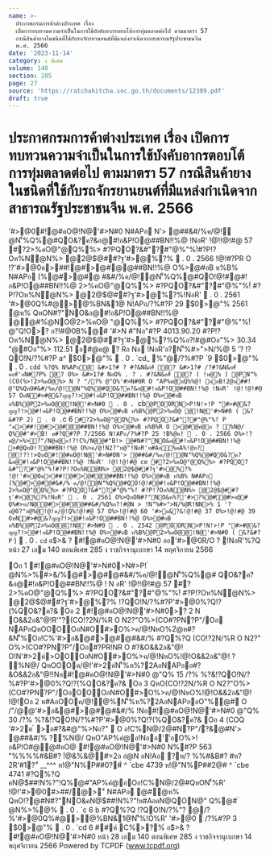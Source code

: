 ```yaml
---
name: >-
  ประกาศกรมการค้าต่างประเทศ เรื่อง 
  เปิดการทบทวนความจำเป็นในการใช้บังคับอากรตอบโต้การทุ่มตลาดต่อไป ตามมาตรา 57
  กรณีสินค้ายางในชนิดที่ใช้กับรถจักรยานยนต์ที่มีแหล่งกำเนิดจากสาธารณรัฐประชาชนจีน
  พ.ศ. 2566
date: '2023-11-14'
category: ง พิเศษ
volume: 140
section: 285
page: 27
source: 'https://ratchakitcha.soc.go.th/documents/12309.pdf'
draft: true
---
```


# ประกาศกรมการค้าต่างประเทศ เรื่อง  เปิดการทบทวนความจำเป็นในการใช้บังคับอากรตอบโต้การทุ่มตลาดต่อไป ตามมาตรา 57 กรณีสินค้ายางในชนิดที่ใช้กับรถจักรยานยนต์ที่มีแหล่งกำเนิดจากสาธารณรัฐประชาชนจีน พ.ศ. 2566

'#>@0#!@#คO@!N@'#>N#0 N#APอ N'> @##&#/%ค/@!ํ@N'็%Q%@#QO&?ค?&อ@#!อ&P!O@##BN!!%@ !NอR' !@!!@!#@ 57 #?2>%คO@"@Q%%> #?PQO?&#"?#"@%"%!์#?P!?Oห%Nํ@N%> @2@$@##?ฐ'#>@%?%  . 0 . 2566 !@!#?PR O !?'#>@0ค>##!@#>@#@@##BN!!%@ O%>@#อB ห%B% N#APอ (%@#>@#@ #&#/%ค/@!ํ@N'็%Q%@#QO!@!#@#!อ&P!O@##BN!!%@ 2>%คO@"@Q%%> #?PQO?&#"?#"@%"%!์ #?P!?Oห%Nํ@N%> @2@$@##?ฐ'#>@%?%!NอR'  . 0 . 2561 '#>@0Q%#@>@%BN&1@ N!APอ/?%#?P 29 $0>@"% 2561 ํ@ห% QหON#?"NO&อ@#!อ&P!O@##BN!!%@ @@#%ํ@NO@2>%คO@ "@Q%%> #?PQO?&#"?#"@%"%!์ @"Q!O>? อ?!#@0B%@# '#>N #"Nอ"#?P 4013.90.20 #?P!?Oห%Nํ@N%> @2@$@##?ฐ'#>@%?%Q%อ?!#@#Oอ"%> 30.34 "@#Oอ"%> 112.51 อ#@ค@ ? Rอ Nอ !NอR'อ?N'็%#>">N/%@ 5 '? !?QO!N/?%#?P a^ $0>@"%  . 0 . `cd_ %"@/?%#?P `9 $0>@"%  . 0 . `cdd %?Q% N%APอ@ &#>1?# ? #?&N&อ#์ ํ@? &#>1?# /?#?&N&อ#์ คอ#์'อN#?P% ํ@? O%> &#>1?# NอO% . ? . #?&N&อ#์ ํ@? ( !ห@% ) @PN'็%(CO(%>!2>%คO@%> N ? "/?% @"Q%'#>N#0R O "AP%คํ@อQ%%@! ออB!2@ห##! @"Q%QหO#&#/%ค/@!ํ@N'็%Q%@#QO&?ค?&อ@#!อ&P!O@##BN!!%@ !NอR' !@!!@!#@ 57 OหN#>#@&?ญญ?!>@#!อ&P!O@##BN!!%@ O%>@#อB ห%B%@P2>%คO@@!N@'#>N#0  . 0 . `cb` @POORN>P!N!>!P "#>#@&?ญญ?!>@#!อ&P!O@##BN!!%@ O%>@#อB ห%B%@P2>%คO@ @!N@'#>N#0 ( &?&#?P 2)  . 0 . `c 6 ` #?2>%คO@"@Q%%> #?PQO?&#"?#"@%"%!์ P "ค>##!@#>@#@@##BN!!%@ O%>@#อB ห%B%R O >@#@คํ@อ ? %N@/ Q%@#'#>B! ค#?Q#?P 7/2566 N!APอ/?%#?P 25 !B%@ค!  . 0 . 2566 O%>!?คํ@/>%>?"/N@คํ@อ!?!C%/N@@#"B!> @#N#?"NO&อ@#!อ&P!O@##BN!!%@ >#ํ@QหO!?@##BN!!%@ O%>ค/@!N2?"ห@"!NอR'ห#Aอื้%คA%!@อ? @!?!!>QหO#!@#คO@!N@'#>N#0N'> @##&#/%ค/@!ํ@N'็%Q%@#QO&?ค?&อ@#!อ&P!O@##BN!!%@ !NอR' !@!!@!#@ ce #?2>%คO@"@Q%%> #?PQO?&#"?#"@%"%!์#?P!?Oห%Nํ@N%> @2@$@##?ฐ'#>@%?% !@!'#>@0ค>##!@#>@#@@##BN!!%@ O%>@#อB ห%B% N#APอ (%@#>@#@#&#/% ค/@!ํ@N'็%Q%@#QO!@!#@#!อ&P!O@##BN!!%@ 2>%คO@"@Q%%> #?PQO?&#"?#"@%"%!์ #?P!?Oห%Nํ@N%> @2@$@##?ฐ'#>@%?%!NอR'  . 0 . 2561 O%>QหON#?"NO&ห%?'#>?%@#ํ@#>อ@# Q%#>ห/N@@#>@#@@##&#/%Q%อ?!#@N > !N'็%#>">N/%@R!NN>% 1 '? อ@0?"อํ@%@!@!ค/@!Q%!@!#@ 57 O%>!@!#@ 60 '#>อ&?&!@!#@ 37 O%>!@!#@ 39 OหN#>#@&?ญญ?!>@#!อ&P!O@##BN!!%@ O%>@#อB ห%B%@P2>%คO@@!N@'#>N#0  . 0 . 2542 @POORN>P!N!>!P "#>#@&?ญญ?!>@#!อ&P!O@##BN!!%@ O%>@#อB ห%B%@P2>%คO@@!N@'#>N#0 ( &?&#?P ` )  . 0 . `cd` อ$>& ? #!@#คO@!N@'#>N#0 ออ'#>@0R/O ? !NอR'%?Q หน้า 27 เลม 140 ตอนพิเศษ 285 ง ราชกิจจานุเบกษา 14 พฤศจิกายน 2566

Oอ 1 #!@#คO@!N@'#>N#0>N#>P! ํ @N%>%#>&/%@#>@#@#&#/%ค/@!ํ@N'็%Q%@# QO&?ค?&อ@#!อ&P!O@##BN!!%@ ! N อR' !@!!@!#@ 57 #?2>%คO@"@Q%%> #?PQO?&#"?#"@%"%!์ #?P!?Oห%Nํ@N%> @2@$@##?ฐ'#>@%?% !?QO!N/?%#?P'#>@0%?Q!?(%QO&?ค?& Oอ 2 #!@#คO@!N@'#>N#0>? 2 N O&&2อ&"@!R'"?(CO!?2N/%R O N2?"O%>(CO#?PN?P"/Oอ NAPอQหOOOOอN#O#>O%>ค/@!NหO%2ํ@ห#?&N'็%Oอ!C%'#>อ&@#>@#@#&#/% #?Q%?Q (CO!?2N/%R O N2?" O%>(CO#?PN?P"/Oอ#?PR!NR O #?&O&&2อ&"@! O!N'#>2ค์>OOOอN#O#>O%>ค/@!NหO%!@!O&&2อ&"@! ? %N@/ QหOOOค/@!'#>2ค์N'็%ห%?2AอNAPออ#?&O&&2อ&"@!!Nอ#!@#คO@!N@'#>N#0 @"Q% 15 /?% %?&!?QO!N/?%#?P'#>@0%?Q!?(%QO&?ค?& Oอ 3 QหO(CO!?2N/%R O N2?"O%>(CO#?PN?P"/OอOOOอN#O#>O%>ค/@!NหO%!@!O&&2อ&"@! !@!Oอ 2 ห#AอOOค/@!ํ@%N'็%ห%?2AอNAPออO"%@#์ O /"/@@'#>อ&@#>@#@#&#/% !Nอ#!@#คO@!N@'#>N#0 @"Q% 30 /?% %?&!?QO!N/?%#?P'#>@0%?Q!?(%QO&?ค?& Oอ 4 (COQ '#>2ค ์ >อ#?&#@"%>Nอ?"  O อ!C%N@/2@#N?P"/?&@#N'> @##&#/% ?%N@/ QหO"AP%คํ@อ!Nออ''้อO%>!อ&P!O#@@#คO@ #!@#คO@!N@'#>N#0 N%#?P 563 "%%%%#&B#? !ํ@&%&@#>2อ อํ@N อN!Aอ ?ห/? %%#&B#? #ห?2R'#1?"์ __^^^ ห!@"N%P##0?#์ ^ `cbe 4739 ห!@"N%P##2@# ^ `cbe 4741 #?Q%?Q คN@$##!N%?"!Q%@#"AP%คํ@อOอ!C%N@/2@#QหON'็%R' !@!'#>@0#>##/@>"์ N#APอ @#ํ@ห% QหO!?@#N#?"NO&คN@$##!N%?"!ห#AอคN@QON@" Q%@# ํ @N%>%@%  . 0 . `c 6 b #?Q%?Q !?QO!N/?%"? @/?%'#>@0Q%#@>@%BN&1@N'็%!O%R' '#>@0  /?%#?P 3 $0>@"%  . 0 . `cd 6 ##ค์ C%>?%์ อ$>& ? #!@#คO@!N@'#>N#0 หน้า 28 เลม 140 ตอนพิเศษ 285 ง ราชกิจจานุเบกษา 14 พฤศจิกายน 2566 Powered by TCPDF (www.tcpdf.org)
